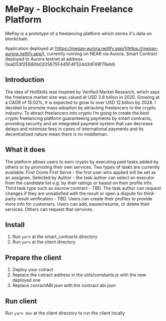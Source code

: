 # MePay - Blockchain Freelance Platform
MePay is a prototype of a freelancing platform which stores it's data on blockchain.

Application deployed at [https://mepay-aurora.netlify.app/](https://mepay-aurora.netlify.app/), currently running on NEAR via Aurora.
Smart Contract deployed to Aurora testnet at address 0xaD53f2EB80b0205675F445F4F524d3dF69f79eb9.

## Introduction
The idea of HotSkills was inspired by Verified Market Research, which says the freelance market size was valued at USD 3.8 billion in 2020. Growing at a CAGR of 15.02%, it is expected to grow to over USD 12 billion by 2028. I decided to promote mass adoption by attracting freelancers to the crypto industry. To attract freelancers into crypto I’m going to create the best crypto freelancing platform guaranteeing payments by smart contracts, providing security and an integrated payment system that can decrease delays and minimize fees in cases of international payments and its decentralized nature mean there is no middleman.

## What it does
The platform allows users to earn crypto by executing paid tasks added by others or by promoting their own services. Two types of tasks are currently available: First Come First Serve - the first user who applied will be set as an assignee, Selected by Author - the task author can select an executor from the candidate list e.g. by their ratings or based on their profile info. Third task type such as escrow contract - TBD. The task author can request changes if they are unsatisfied with the result or open a dispute for third-party result verification - TBD.
Users can create their profiles to provide more info for customers.
Users can add, pause/resume, or delete their services. Others can request that services.

## Install
1. Run `yarn` at the smart_contracts directory
2. Run `yarn` at the client directory

## Prepare the client
1. Deploy your cotract
2. Replace the cotract address in the utils/constants.js with the new deployed one
3. Replace conractABI.json with the contract abi json

## Run client
Run `yarn dev` at the client directory to run the client locally


